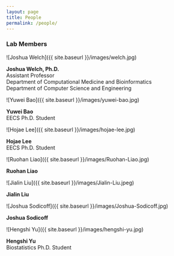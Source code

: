 ```yaml
---
layout: page
title: People
permalink: /people/
---
```


### Lab Members

![Joshua Welch]({{ site.baseurl }}/images/welch.jpg)

**Joshua Welch, Ph.D.**  
Assistant Professor<br/>
Department of Computational Medicine and Bioinformatics<br/>
Department of Computer Science and Engineering<br/>

![Yuwei Bao]({{ site.baseurl }}/images/yuwei-bao.jpg)

**Yuwei Bao**  
EECS Ph.D. Student

![Hojae Lee]({{ site.baseurl }}/images/hojae-lee.jpg)

**Hojae Lee**  
EECS Ph.D. Student

![Ruohan Liao]({{ site.baseurl }}/images/Ruohan-Liao.jpg)

**Ruohan Liao**

![Jialin Liu]({{ site.baseurl }}/images/Jialin-Liu.jpeg)

**Jialin Liu**

![Joshua Sodicoff]({{ site.baseurl }}/images/Joshua-Sodicoff.jpg)

**Joshua Sodicoff**

![Hengshi Yu]({{ site.baseurl }}/images/hengshi-yu.jpg)

**Hengshi Yu**  
Biostatistics Ph.D. Student
